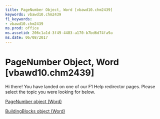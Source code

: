 ```yaml
---
title: PageNumber Object, Word [vbawd10.chm2439]
keywords: vbawd10.chm2439
f1_keywords:
- vbawd10.chm2439
ms.prod: office
ms.assetid: 206c1a1d-3f49-4483-a170-b7bd6d74fa9a
ms.date: 06/08/2017
---
```



# PageNumber Object, Word [vbawd10.chm2439]

Hi there! You have landed on one of our F1 Help redirector pages. Please select the topic you were looking for below.

[PageNumber object (Word)](http://msdn.microsoft.com/library/5b58f562-de19-ac9d-0b2c-7696603c1606%28Office.15%29.aspx)

[BuildingBlocks object (Word)](http://msdn.microsoft.com/library/be5bba4a-b06c-0074-20bd-bbeb40e03d1c%28Office.15%29.aspx)


